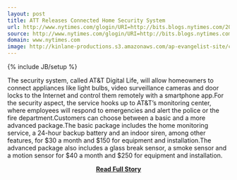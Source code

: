 ```yaml
---
layout: post
title: ATT Releases Connected Home Security System
url: http://www.nytimes.com/glogin/URI=http://bits.blogs.nytimes.com/2013/04/26/att-releases-connected-home-security-system/&OQ=_rQ3D0&OP=25fcda72Q2F7uQ5C!7J5n7ooo7TnjQ3C7p2S,
source: http://www.nytimes.com/glogin/URI=http://bits.blogs.nytimes.com/2013/04/26/att-releases-connected-home-security-system/&OQ=_rQ3D0&OP=25fcda72Q2F7uQ5C!7J5n7ooo7TnjQ3C7p2S,
domain: www.nytimes.com
image: http://kinlane-productions.s3.amazonaws.com/ap-evangelist-site/curated/screenshots/7878_bits_blogs_nytimes_com.png
---
```

{% include JB/setup %}<p>The security system, called AT&amp;T Digital Life, will allow homeowners to connect appliances like light bulbs, video surveillance cameras and door locks to the Internet and control them remotely with a smartphone app.For the security aspect, the service hooks up to AT&amp;T’s monitoring center, where employees will respond to emergencies and alert the police or the fire department.Customers can choose between a basic and a more advanced package.The basic package includes the home monitoring service, a 24-hour backup battery and an indoor siren, among other features, for $30 a month and $150 for equipment and installation.The advanced package also includes a glass break sensor, a smoke sensor and a motion sensor for $40 a month and $250 for equipment and installation.</p>
<center><p><a href="http://www.nytimes.com/glogin/URI=http://bits.blogs.nytimes.com/2013/04/26/att-releases-connected-home-security-system/&OQ=_rQ3D0&OP=25fcda72Q2F7uQ5C!7J5n7ooo7TnjQ3C7p2S," style='padding:25px; font-sze:18px; font-weight: bold;'>Read Full Story</a></p></center>
